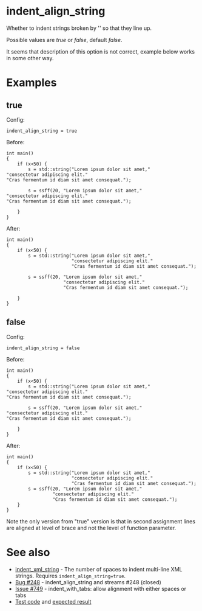 # indent_align_string

Whether to indent strings broken by '\' so that they line up.

Possible values are _true_ or _false_, default _false_.

It seems that description of this option is not correct, example below works in some other way.

# Examples

## true

Config:
```
indent_align_string = true
```

Before:
```
int main()
{
	if (x<50) {
		s = std::string("Lorem ipsum dolor sit amet,"
"consectetur adipiscing elit."
"Cras fermentum id diam sit amet consequat.");

		s = ssff(20, "Lorem ipsum dolor sit amet,"
"consectetur adipiscing elit."
"Cras fermentum id diam sit amet consequat.");

	}
}
```
After:
```
int main()
{
	if (x<50) {
		s = std::string("Lorem ipsum dolor sit amet,"
		                "consectetur adipiscing elit."
		                "Cras fermentum id diam sit amet consequat.");

		s = ssff(20, "Lorem ipsum dolor sit amet,"
		             "consectetur adipiscing elit."
		             "Cras fermentum id diam sit amet consequat.");

	}
}
```

## false

Config:
```
indent_align_string = false
```

Before:
```
int main()
{
	if (x<50) {
		s = std::string("Lorem ipsum dolor sit amet,"
"consectetur adipiscing elit."
"Cras fermentum id diam sit amet consequat.");

		s = ssff(20, "Lorem ipsum dolor sit amet,"
"consectetur adipiscing elit."
"Cras fermentum id diam sit amet consequat.");

	}
}
```
After:
```
int main()
{
	if (x<50) {
		s = std::string("Lorem ipsum dolor sit amet,"
		                "consectetur adipiscing elit."
		                "Cras fermentum id diam sit amet consequat.");
		s = ssff(20, "Lorem ipsum dolor sit amet,"
		         "consectetur adipiscing elit."
		         "Cras fermentum id diam sit amet consequat.");
	}
}
```

Note the only version from "true" version is that in second assignment lines are aligned at level of brace and not the level of function parameter.

# See also

* [indent_xml_string](indent_xml_string.md) - The number of spaces to indent multi-line XML strings. Requires `indent_align_string=true`.
* [Bug #248](https://github.com/uncrustify/uncrustify/issues/248) - indent_align_string and streams #248 (closed)
* [Issue #749](https://github.com/uncrustify/uncrustify/issues/749) - indent_with_tabs: allow alignment with either spaces or tabs
* [Test code](https://github.com/uncrustify/uncrustify/blob/master/tests/input/c/align-string.c) and [expected result](https://github.com/uncrustify/uncrustify/blob/master/tests/expected/c/02201-align-string.c)
